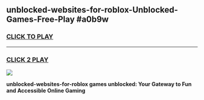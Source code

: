 
## unblocked-websites-for-roblox-Unblocked-Games-Free-Play #a0b9w
<h3>
<a href="https://us.freeplayer.one?title=unblocked-websites-for-roblox&ref=9M">CLICK TO PLAY</a></h3>
<hr>

<h3>
<a href="https://us.freeplayer.one?title=unblocked-websites-for-roblox&ref=9M">CLICK 2 PLAY</a>
  
</h3>

<a href="https://us.freeplayer.one?title=unblocked-websites-for-roblox&ref=9M"><img src="https://clearcache.store/games.png"></a>


**unblocked-websites-for-roblox games unblocked: Your Gateway to Fun and Accessible Online Gaming**
